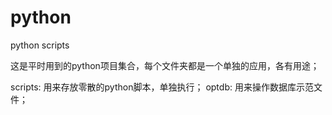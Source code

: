 # python
python scripts

这是平时用到的python项目集合，每个文件夹都是一个单独的应用，各有用途；

scripts: 用来存放零散的python脚本，单独执行；
optdb: 用来操作数据库示范文件；